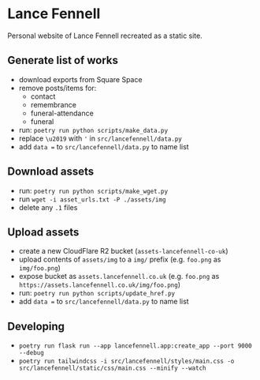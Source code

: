 # Lance Fennell

Personal website of Lance Fennell recreated as a static site.

## Generate list of works

- download exports from Square Space
- remove posts/items for:
  - contact
  - remembrance
  - funeral-attendance
  - funeral
- run: `poetry run python scripts/make_data.py`
- replace `\u2019` with `'` in `src/lancefennell/data.py`
- add `data =` to `src/lancefennell/data.py` to name list

## Download assets

- run: `poetry run python scripts/make_wget.py`
- run `wget -i asset_urls.txt -P ./assets/img`
- delete any `.1` files

## Upload assets

- create a new CloudFlare R2 bucket (`assets-lancefennell-co-uk`)
- upload contents of `assets/img` to a `img/` prefix (e.g. `foo.png` as `img/foo.png`)
- expose bucket as `assets.lancefennell.co.uk` (e.g. `foo.png` as `https://assets.lancefennell.co.uk/img/foo.png`)
- run: `poetry run python scripts/update_href.py`
- add `data =` to `src/lancefennell/data.py` to name list

## Developing

- `poetry run flask run --app lancefennell.app:create_app --port 9000 --debug`
- `poetry run tailwindcss -i src/lancefennell/styles/main.css -o src/lancefennell/static/css/main.css --minify --watch`
